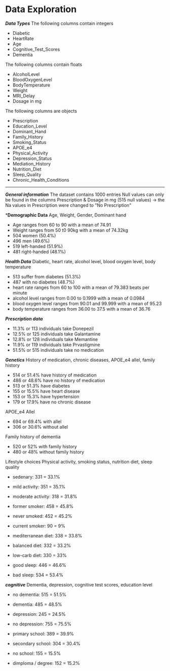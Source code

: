 # Data Exploration

***Data Types***
The following columns contain integers 
- Diabetic
- HeartRate
- Age
- Cognitive_Test_Scores
- Dementia

The following columns contain floats 
- AlcoholLevel
- BloodOxygenLevel
- BodyTemperature
- Weight
- MRI_Delay
- Dosage in mg

The following columns are objects 
- Prescription
- Education_Level
- Dominant_Hand
- Family_History
- Smoking_Status
- APOE_e4
- Physical_Activity
- Depression_Status
- Mediation_History
- Nutrition_Diet
- Sleep_Quality
- Chronic_Health_Conditions
--- 
***General information*** 
The dataset contains 1000 entries 
Null values can only be found in the columns Prescription & Dosage in mg (515 null values) -> the Na values in Prescription were changed to "No Prescription" 

***Demographic Data** 
Age, Weight, Gender, Dominant hand 
- Age ranges from 60 to 90 with a mean of 74.91
- Weight ranges from 50 t0 90kg with a mean of 74.32kg
- 504 women (50.4%)
- 496 men (49.6%)
- 519 left-handed (51.9%)
- 481 right-handed (48.1%)

***Health Data***
Diabetic, heart rate, alcohol level, blood oxygen level, body temperature 
- 513 suffer from diabetes (51.3%)
- 487 with no diabetes (48.7%)
- heart rate ranges from 60 to 100 with a mean of 79.383 beats per minute
- alcohol level ranges from 0.00 to 0.1999 with a mean of 0.0984
- blood oxygen level ranges from 90.01 and 99.999 with a mean of 95.23
- body temperature ranges from 36.00 to 37.5 with a mean of 36.76

***Prescription data***
- 11.3% or 113 individuals take Donepezil
- 12.5% or 125 individuals take Galantamine
- 12.8% or 128 individuals take Memantine
- 11.9% or 119 individuals take Prvastigmine
- 51.5% or 515 individuals take no medication

***Genetics***
History of medication, chronic diseases, APOE_e4 allel, family history 
- 514 or 51.4% have history of medication
- 486 or 48.6% have no history of medication
- 513 or 51.3% have diabetes
- 155 or 15.5% have heart disease
- 153 or 15.3% have hypertension
- 179 or 17.9% have no chronic disease

APOE_e4 Allel 
- 694 or 69.4% with allel
- 306 or 30.6% without allel

Family history of dementia 
- 520 or 52% with family history
- 480 or 48% without family history

Lifestyle choices 
Physical activity, smoking status, nutrition diet, sleep quality 
- sedenary: 331 = 33.1%
- mild activity: 351 = 35.1%
- moderate activity: 318 = 31.8%

- former smoker: 458 = 45.8% 
- never smoked: 452 = 45.2%
- current smoker: 90 = 9%

- mediterranean diet: 338 = 33.8% 
- balanced diet: 332 = 33.2% 
- low-carb diet: 330 = 33%

- good sleep: 446 = 46.6% 
- bad sleep: 534 = 53.4%

***cognitive*** 
Dementia, depression, cognitive test scores, education level 
- no dementia: 515 = 51.5% 
- dementia: 485 = 48.5% 

- depression: 245 = 24.5% 
- no depression: 755 = 75.5% 

- primary school: 389 = 39.9% 
- secondary school: 304 = 30.4% 
- no school: 155 = 15.5% 
- dimploma / degree: 152 = 15.2% 
